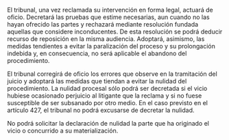 El tribunal, una vez reclamada su intervención en forma legal, actuará de oficio. Decretará las pruebas que estime necesarias, aun cuando no las hayan ofrecido las partes y rechazará mediante resolución fundada aquellas que considere inconducentes. De esta resolución se podrá deducir recurso de reposición en la misma audiencia. Adoptará, asimismo, las medidas tendientes a evitar la paralización del proceso y su prolongación indebida y, en consecuencia, no será aplicable el abandono del procedimiento.

El tribunal corregirá de oficio los errores que observe en la tramitación del juicio y adoptará las medidas que tiendan a evitar la nulidad del procedimiento. La nulidad procesal sólo podrá ser decretada si el vicio hubiese ocasionado perjuicio al litigante que la reclama y si no fuese susceptible de ser subsanado por otro medio. En el caso previsto en el artículo 427, el tribunal no podrá excusarse de decretar la nulidad.

No podrá solicitar la declaración de nulidad la parte que ha originado el vicio o concurrido a su materialización.